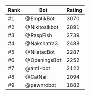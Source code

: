 Rank|Bot|Rating
---|---|---
#1|@EmptikBot|3070
#2|@Nikitosikbot|2891
#3|@RaspFish|2739
#4|@Nakshatra3|2488
#5|@NilatacBot|2287
#6|@OpeningsBot|2252
#7|@anti-bot|2122
#8|@CatNail|2094
#9|@pawnrobot|1882
